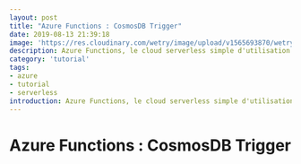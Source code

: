 ```yaml
---
layout: post
title: "Azure Functions : CosmosDB Trigger"
date: 2019-08-13 21:39:18
image: 'https://res.cloudinary.com/wetry/image/upload/v1565693870/wetry/azure/Azure-Functions-1_zcwjys.png'
description: Azure Functions, le cloud serverless simple d'utilisation.
category: 'tutorial'
tags:
- azure
- tutorial
- serverless
introduction: Azure Functions, le cloud serverless simple d'utilisation.
---
```


# Azure Functions : CosmosDB Trigger
